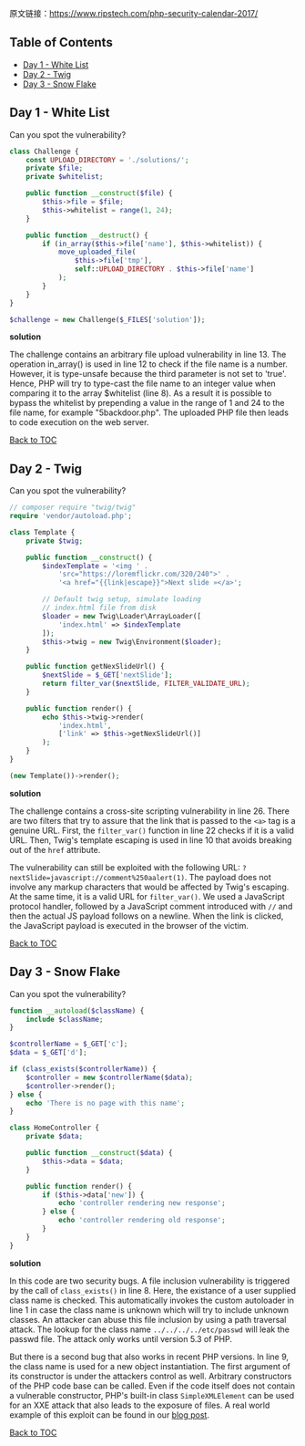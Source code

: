 原文链接：https://www.ripstech.com/php-security-calendar-2017/
## Table of Contents
- [Day 1 - White List](#day-1---white-list)
- [Day 2 - Twig](#day-2---twig)
- [Day 3 - Snow Flake](#day-3---snow-flake)

## Day 1 - White List
Can you spot the vulnerability?
```PHP
class Challenge {
    const UPLOAD_DIRECTORY = './solutions/';
    private $file;
    private $whitelist;

    public function __construct($file) {
        $this->file = $file;
        $this->whitelist = range(1, 24);
    }

    public function __destruct() {
        if (in_array($this->file['name'], $this->whitelist)) {
            move_uploaded_file(
                $this->file['tmp'],
                self::UPLOAD_DIRECTORY . $this->file['name']
            );
        }
    }
}

$challenge = new Challenge($_FILES['solution']);
```

**solution**

The challenge contains an arbitrary file upload vulnerability in line 13. The operation in_array() is used in line 12 to check if the file name is a number. However, it is type-unsafe because the third parameter is not set to 'true'. Hence, PHP will try to type-cast the file name to an integer value when comparing it to the array $whitelist (line 8). As a result it is possible to bypass the whitelist by prepending a value in the range of 1 and 24 to the file name, for example "5backdoor.php". The uploaded PHP file then leads to code execution on the web server.

[Back to TOC](#table-of-contents)

## Day 2 - Twig
Can you spot the vulnerability?
```PHP
// composer require "twig/twig"
require 'vendor/autoload.php';

class Template {
    private $twig;

    public function __construct() {
        $indexTemplate = '<img ' .
            'src="https://loremflickr.com/320/240">' .
            '<a href="{{link|escape}}">Next slide »</a>';

        // Default twig setup, simulate loading
        // index.html file from disk
        $loader = new Twig\Loader\ArrayLoader([
            'index.html' => $indexTemplate
        ]);
        $this->twig = new Twig\Environment($loader);
    }

    public function getNexSlideUrl() {
        $nextSlide = $_GET['nextSlide'];
        return filter_var($nextSlide, FILTER_VALIDATE_URL);
    }

    public function render() {
        echo $this->twig->render(
            'index.html',
            ['link' => $this->getNexSlideUrl()]
        );
    }
}

(new Template())->render();
```

**solution**

The challenge contains a cross-site scripting vulnerability in line 26. There are two filters that try to assure that the link that is passed to the `<a>` tag is a genuine URL. First, the `filter_var()` function in line 22 checks if it is a valid URL. Then, Twig's template escaping is used in line 10 that avoids breaking out of the `href` attribute.

The vulnerability can still be exploited with the following URL: `?nextSlide=javascript://comment%250aalert(1)`.
The payload does not involve any markup characters that would be affected by Twig's escaping. At the same time, it is a valid URL for `filter_var()`. We used a JavaScript protocol handler, followed by a JavaScript comment introduced with `//` and then the actual JS payload follows on a newline. When the link is clicked, the JavaScript payload is executed in the browser of the victim.

[Back to TOC](#table-of-contents)

## Day 3 - Snow Flake
Can you spot the vulnerability?
```PHP
function __autoload($className) {
    include $className;
}

$controllerName = $_GET['c'];
$data = $_GET['d'];

if (class_exists($controllerName)) {
    $controller = new $controllerName($data);
    $controller->render();
} else {
    echo 'There is no page with this name';
}

class HomeController {
    private $data;

    public function __construct($data) {
        $this->data = $data;
    }

    public function render() {
        if ($this->data['new']) {
            echo 'controller rendering new response';
        } else {
            echo 'controller rendering old response';
        }
    }
}
```

**solution**

In this code are two security bugs. A file inclusion vulnerability is triggered by the call of `class_exists()` in line 8. Here, the existance of a user supplied class name is checked. This automatically invokes the custom autoloader in line 1 in case the class name is unknown which will try to include unknown classes. An attacker can abuse this file inclusion by using a path traversal attack. The lookup for the class name `../../../../etc/passwd` will leak the passwd file. The attack only works until version 5.3 of PHP.

But there is a second bug that also works in recent PHP versions. In line 9, the class name is used for a new object instantiation. The first argument of its constructor is under the attackers control as well. Arbitrary constructors of the PHP code base can be called. Even if the code itself does not contain a vulnerable constructor, PHP's built-in class `SimpleXMLElement` can be used for an XXE attack that also leads to the exposure of files. A real world example of this exploit can be found in our [blog post](https://blog.ripstech.com/2017/shopware-php-object-instantiation-to-blind-xxe/).

[Back to TOC](#table-of-contents)